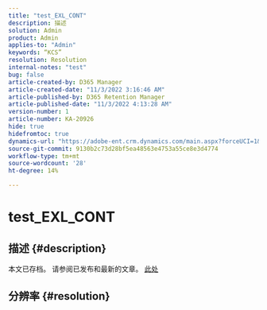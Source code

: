 ```yaml
---
title: "test_EXL_CONT"
description: 描述
solution: Admin
product: Admin
applies-to: "Admin"
keywords: “KCS”
resolution: Resolution
internal-notes: "test"
bug: false
article-created-by: D365 Manager
article-created-date: "11/3/2022 3:16:46 AM"
article-published-by: D365 Retention Manager
article-published-date: "11/3/2022 4:13:28 AM"
version-number: 1
article-number: KA-20926
hide: true
hidefromtoc: true
dynamics-url: "https://adobe-ent.crm.dynamics.com/main.aspx?forceUCI=1&pagetype=entityrecord&etn=knowledgearticle&id=92d2a9f1-255b-ed11-9561-6045bd0063aa"
source-git-commit: 9130b2c73d28bf5ea48563e4753a55ce8e3d4774
workflow-type: tm+mt
source-wordcount: '28'
ht-degree: 14%

---
```


# test_EXL_CONT

## 描述 {#description}

本文已存档。 请参阅已发布和最新的文章。 [此处](https://experienceleague.adobe.com/search.html#sort=relevancy)

## 分辨率 {#resolution}

